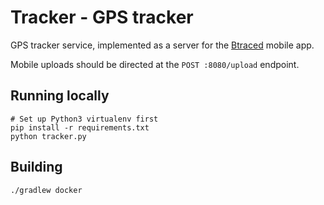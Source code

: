 # Tracker - GPS tracker

GPS tracker service, implemented as a server for the [Btraced](http://www.btraced.com/) mobile app.

Mobile uploads should be directed at the `POST :8080/upload` endpoint.

## Running locally

    # Set up Python3 virtualenv first
    pip install -r requirements.txt
    python tracker.py

## Building

    ./gradlew docker
